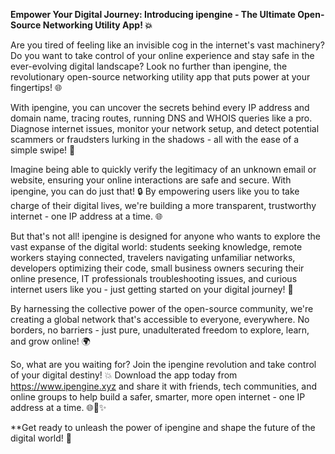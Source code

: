 **Empower Your Digital Journey: Introducing ipengine - The Ultimate Open-Source Networking Utility App! 💥**

Are you tired of feeling like an invisible cog in the internet's vast machinery? Do you want to take control of your online experience and stay safe in the ever-evolving digital landscape? Look no further than ipengine, the revolutionary open-source networking utility app that puts power at your fingertips! 🌐

With ipengine, you can uncover the secrets behind every IP address and domain name, tracing routes, running DNS and WHOIS queries like a pro. Diagnose internet issues, monitor your network setup, and detect potential scammers or fraudsters lurking in the shadows - all with the ease of a simple swipe! 📲

Imagine being able to quickly verify the legitimacy of an unknown email or website, ensuring your online interactions are safe and secure. With ipengine, you can do just that! 🔒 By empowering users like you to take charge of their digital lives, we're building a more transparent, trustworthy internet - one IP address at a time. 🌐

But that's not all! ipengine is designed for anyone who wants to explore the vast expanse of the digital world: students seeking knowledge, remote workers staying connected, travelers navigating unfamiliar networks, developers optimizing their code, small business owners securing their online presence, IT professionals troubleshooting issues, and curious internet users like you - just getting started on your digital journey! 🚀

By harnessing the collective power of the open-source community, we're creating a global network that's accessible to everyone, everywhere. No borders, no barriers - just pure, unadulterated freedom to explore, learn, and grow online! 🌍

So, what are you waiting for? Join the ipengine revolution and take control of your digital destiny! 💥 Download the app today from https://www.ipengine.xyz and share it with friends, tech communities, and online groups to help build a safer, smarter, more open internet - one IP address at a time. 🌐🚀✨

**Get ready to unleash the power of ipengine and shape the future of the digital world! 💪